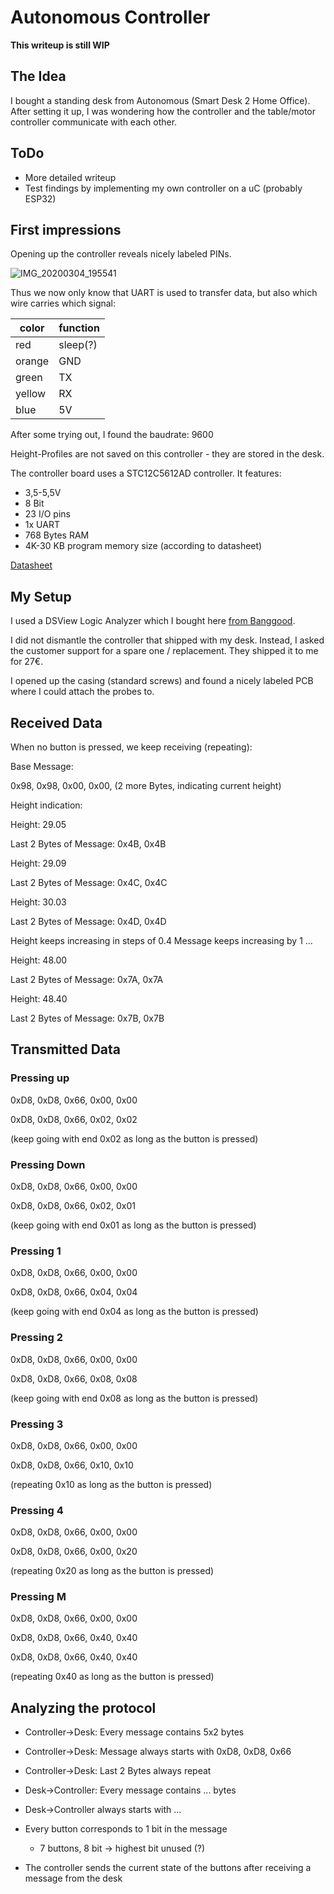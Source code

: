 # Autonomous Controller

**This writeup is still WIP**

## The Idea

I bought a standing desk from Autonomous (Smart Desk 2 Home Office). After setting it up, I was wondering how the controller and the table/motor controller communicate with each other.

## ToDo

- More detailed writeup
- Test findings by implementing my own controller on a uC (probably ESP32)

## First impressions

Opening up the controller reveals nicely labeled PINs.

![IMG_20200304_195541](/home/stefan/Dokumente/Autonomous/IMG_20200304_195541.jpg)

Thus we now only know that UART is used to transfer data, but also which wire carries which signal:

| color  | function |
| ------ | -------- |
| red    | sleep(?) |
| orange | GND      |
| green  | TX       |
| yellow | RX       |
| blue   | 5V       |

After some trying out, I found the baudrate: 9600

Height-Profiles are not saved on this controller - they are stored in the desk.

The controller board uses a STC12C5612AD controller. It features:

- 3,5-5,5V
- 8 Bit
- 23 I/O pins
- 1x UART
- 768 Bytes RAM
- 4K-30 KB program memory size (according to datasheet)

[Datasheet](https://www.datasheet4u.com/datasheet-pdf/STC/STC12C5612AD/pdf.php?id=853205)

## My Setup

I used a DSView Logic Analyzer which I bought here [from Banggood](https://www.banggood.com/DSLogic-Logic-Analyzer-16-Channels-400M-Sampling-USB-based-Debugging-Logic-Analyzer-p-1200454.html).

I did not dismantle the controller that shipped with my desk. Instead, I asked the customer support for a spare one / replacement. They shipped it to me for 27€.

I opened up the casing (standard screws) and found a nicely labeled PCB where I could attach the probes to. 

## Received Data

When no button is pressed, we keep receiving (repeating):

Base Message:

0x98, 0x98, 0x00, 0x00, (2 more Bytes, indicating current height)



Height indication:

Height: 29.05

Last 2 Bytes of Message: 0x4B, 0x4B



Height: 29.09

Last 2 Bytes of Message: 0x4C, 0x4C



Height: 30.03

Last 2 Bytes of Message: 0x4D, 0x4D



Height keeps increasing in steps of 0.4
Message keeps increasing by 1
...



Height: 48.00

Last 2 Bytes of Message: 0x7A, 0x7A



Height: 48.40

Last 2 Bytes of Message: 0x7B, 0x7B

## Transmitted Data

### Pressing up

0xD8, 0xD8, 0x66, 0x00, 0x00

0xD8, 0xD8, 0x66, 0x02, 0x02

(keep going with end 0x02 as long as the button is pressed)

### Pressing Down

0xD8, 0xD8, 0x66, 0x00, 0x00

0xD8, 0xD8, 0x66, 0x02, 0x01

(keep going with end 0x01 as long as the button is pressed)

### Pressing 1

0xD8, 0xD8, 0x66, 0x00, 0x00

0xD8, 0xD8, 0x66, 0x04, 0x04

(keep going with end 0x04 as long as the button is pressed)

### Pressing 2

0xD8, 0xD8, 0x66, 0x00, 0x00

0xD8, 0xD8, 0x66, 0x08, 0x08

(keep going with end 0x08 as long as the button is pressed)

### Pressing 3

0xD8, 0xD8, 0x66, 0x00, 0x00

0xD8, 0xD8, 0x66, 0x10, 0x10

(repeating 0x10 as long as the button is pressed)

### Pressing 4

0xD8, 0xD8, 0x66, 0x00, 0x00

0xD8, 0xD8, 0x66, 0x00, 0x20

(repeating 0x20 as long as the button is pressed)

### Pressing M

0xD8, 0xD8, 0x66, 0x00, 0x00

0xD8, 0xD8, 0x66, 0x40, 0x40

0xD8, 0xD8, 0x66, 0x40, 0x40

(repeating 0x40 as long as the button is pressed)

## Analyzing the protocol

- Controller->Desk: Every message contains 5x2 bytes
- Controller->Desk: Message always starts with 0xD8, 0xD8, 0x66
- Controller->Desk: Last 2 Bytes always repeat
- Desk->Controller: Every message contains ... bytes
- Desk->Controller always starts with ...
- Every button corresponds to 1 bit in the message

  - 7 buttons, 8 bit -> highest bit unused (?)
- The controller sends the current state of the buttons after receiving a message from the desk


